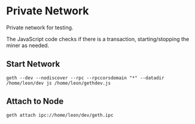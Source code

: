 # Private Network
Private network for testing.

The JavaScript code checks if there is a transaction, starting/stopping the miner as needed.

## Start Network
    geth --dev --nodiscover --rpc --rpccorsdomain "*" --datadir /home/leon/dev js /home/leon/gethdev.js

## Attach to Node
    geth attach ipc://home/leon/dev/geth.ipc
